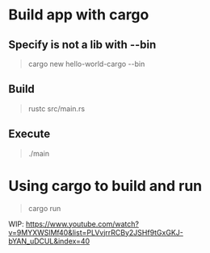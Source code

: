 # Build app with cargo

## Specify is not a lib with --bin

> cargo new hello-world-cargo --bin

## Build

> rustc src/main.rs

## Execute

> ./main

# Using cargo to build and run

> cargo run

WIP:
https://www.youtube.com/watch?v=9MYXWSlMf40&list=PLVvjrrRCBy2JSHf9tGxGKJ-bYAN_uDCUL&index=40
